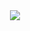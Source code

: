 <div align="center">
  <img src="https://capsule-render.vercel.app/api?type=venom
    &color=0:FF69B4,100:FA7000
    &height=300
    &section=header
    &text=Hellow%20SEOJIN%20World!
    &fontSize=70
    &stroke=FA7000" />
</div>


